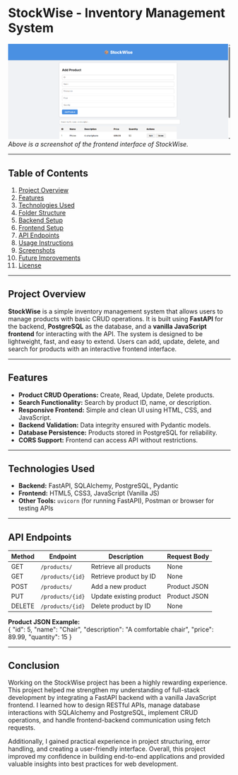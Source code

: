 # StockWise - Inventory Management System

![Frontend Screenshot](ProjectScreenshot.png)  
*Above is a screenshot of the frontend interface of StockWise.*

---

## Table of Contents
1. [Project Overview](#project-overview)  
2. [Features](#features)  
3. [Technologies Used](#technologies-used)  
4. [Folder Structure](#folder-structure)  
5. [Backend Setup](#backend-setup)  
6. [Frontend Setup](#frontend-setup)  
7. [API Endpoints](#api-endpoints)  
8. [Usage Instructions](#usage-instructions)  
9. [Screenshots](#screenshots)  
10. [Future Improvements](#future-improvements)  
11. [License](#license)  

---

## Project Overview
**StockWise** is a simple inventory management system that allows users to manage products with basic CRUD operations. It is built using **FastAPI** for the backend, **PostgreSQL** as the database, and a **vanilla JavaScript frontend** for interacting with the API. The system is designed to be lightweight, fast, and easy to extend. Users can add, update, delete, and search for products with an interactive frontend interface.

---

## Features
- **Product CRUD Operations:** Create, Read, Update, Delete products.  
- **Search Functionality:** Search by product ID, name, or description.  
- **Responsive Frontend:** Simple and clean UI using HTML, CSS, and JavaScript.  
- **Backend Validation:** Data integrity ensured with Pydantic models.  
- **Database Persistence:** Products stored in PostgreSQL for reliability.  
- **CORS Support:** Frontend can access API without restrictions.

---

## Technologies Used
- **Backend:** FastAPI, SQLAlchemy, PostgreSQL, Pydantic  
- **Frontend:** HTML5, CSS3, JavaScript (Vanilla JS)  
- **Other Tools:** `uvicorn` (for running FastAPI), Postman or browser for testing APIs

---


## API Endpoints
| Method | Endpoint               | Description                        | Request Body |
|--------|-----------------------|------------------------------------|--------------|
| GET    | `/products/`          | Retrieve all products              | None         |
| GET    | `/products/{id}`      | Retrieve product by ID             | None         |
| POST   | `/products/`          | Add a new product                  | Product JSON |
| PUT    | `/products/{id}`      | Update existing product            | Product JSON |
| DELETE | `/products/{id}`      | Delete product by ID               | None         |

**Product JSON Example:**  
{
"id": 5,
"name": "Chair",
"description": "A comfortable chair",
"price": 89.99,
"quantity": 15
}

---
## Conclusion
Working on the StockWise project has been a highly rewarding experience. This project helped me strengthen my understanding of full-stack development by integrating a FastAPI backend with a vanilla JavaScript frontend. I learned how to design RESTful APIs, manage database interactions with SQLAlchemy and PostgreSQL, implement CRUD operations, and handle frontend-backend communication using fetch requests.  

Additionally, I gained practical experience in project structuring, error handling, and creating a user-friendly interface. Overall, this project improved my confidence in building end-to-end applications and provided valuable insights into best practices for web development.
